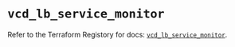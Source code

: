 # `vcd_lb_service_monitor`

Refer to the Terraform Registory for docs: [`vcd_lb_service_monitor`](https://registry.terraform.io/providers/vmware/vcd/3.10.0/docs/resources/lb_service_monitor).
